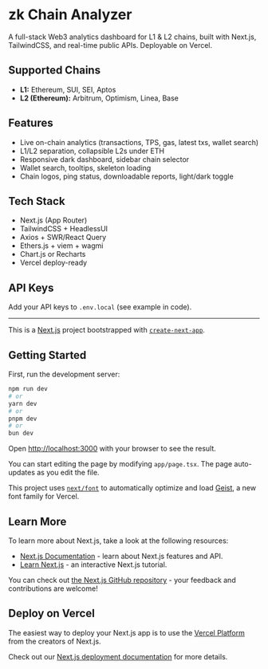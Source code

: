 # zk Chain Analyzer

A full-stack Web3 analytics dashboard for L1 & L2 chains, built with Next.js, TailwindCSS, and real-time public APIs. Deployable on Vercel.

## Supported Chains
- **L1:** Ethereum, SUI, SEI, Aptos
- **L2 (Ethereum):** Arbitrum, Optimism, Linea, Base

## Features
- Live on-chain analytics (transactions, TPS, gas, latest txs, wallet search)
- L1/L2 separation, collapsible L2s under ETH
- Responsive dark dashboard, sidebar chain selector
- Wallet search, tooltips, skeleton loading
- Chain logos, ping status, downloadable reports, light/dark toggle

## Tech Stack
- Next.js (App Router)
- TailwindCSS + HeadlessUI
- Axios + SWR/React Query
- Ethers.js + viem + wagmi
- Chart.js or Recharts
- Vercel deploy-ready

## API Keys
Add your API keys to `.env.local` (see example in code).

---

This is a [Next.js](https://nextjs.org) project bootstrapped with [`create-next-app`](https://nextjs.org/docs/app/api-reference/cli/create-next-app).

## Getting Started

First, run the development server:

```bash
npm run dev
# or
yarn dev
# or
pnpm dev
# or
bun dev
```

Open [http://localhost:3000](http://localhost:3000) with your browser to see the result.

You can start editing the page by modifying `app/page.tsx`. The page auto-updates as you edit the file.

This project uses [`next/font`](https://nextjs.org/docs/app/building-your-application/optimizing/fonts) to automatically optimize and load [Geist](https://vercel.com/font), a new font family for Vercel.

## Learn More

To learn more about Next.js, take a look at the following resources:

- [Next.js Documentation](https://nextjs.org/docs) - learn about Next.js features and API.
- [Learn Next.js](https://nextjs.org/learn) - an interactive Next.js tutorial.

You can check out [the Next.js GitHub repository](https://github.com/vercel/next.js) - your feedback and contributions are welcome!

## Deploy on Vercel

The easiest way to deploy your Next.js app is to use the [Vercel Platform](https://vercel.com/new?utm_medium=default-template&filter=next.js&utm_source=create-next-app&utm_campaign=create-next-app-readme) from the creators of Next.js.

Check out our [Next.js deployment documentation](https://nextjs.org/docs/app/building-your-application/deploying) for more details.
